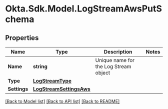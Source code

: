 # Okta.Sdk.Model.LogStreamAwsPutSchema

## Properties

Name | Type | Description | Notes
------------ | ------------- | ------------- | -------------
**Name** | **string** | Unique name for the Log Stream object | 
**Type** | [**LogStreamType**](LogStreamType.md) |  | 
**Settings** | [**LogStreamSettingsAws**](LogStreamSettingsAws.md) |  | 

[[Back to Model list]](../README.md#documentation-for-models) [[Back to API list]](../README.md#documentation-for-api-endpoints) [[Back to README]](../README.md)


